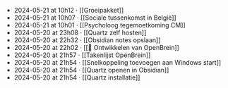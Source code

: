 - 2024-05-21 at 10h12 · [[Groeipakket]]
- 2024-05-21 at 10h07 · [[Sociale tussenkomst in België]]
- 2024-05-21 at 10h01 · [[Psycholoog tegemoetkoming CM]]
- 2024-05-20 at 23h08 · [[Quartz zelf hosten]]
- 2024-05-20 at 22h32 · [[Obsidian notes opslaan]]
- 2024-05-20 at 22h02 · [[🧠 Ontwikkelen van OpenBrein]]
- 2024-05-20 at 21h57 · [[Takenlijst OpenBrein]]
- 2024-05-20 at 21h54 · [[Snelkoppeling toevoegen aan Windows start]]
- 2024-05-20 at 21h54 · [[Quartz openen in Obsidian]]
- 2024-05-20 at 21h54 · [[Quartz installatie]]

